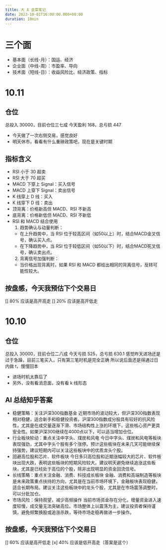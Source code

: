 ```yaml
---
title: 大 A 韭菜笔记
date: 2023-10-01T16:00:00.000+00:00
duration: 10min
---
```


# 三个面

- 基本面（长线-月）：国运、经济
- 企业面（中线-周）：市盈率、导向
- 技术面（短线-日）：收益风险比、经济政策、指标

# 10.11

## 仓位

总投入 30000，目前仓位三七成
今天盈利 168，总亏损 447

- 今天做了一次右侧交易，感觉良好
- 明天休市，看看有什么重磅政策吧，现在是关键时期

## 指标含义

- RSI 小于 30 超卖
- RSI 大于 70 超买
- MACD 下穿上 Signal：买入信号
- MACD 上穿下 Signal：卖出信号
- K 线穿上 D 线：买入
- K 线穿下 D 线：卖出
- 顶背离：价格新高但 MACD、RSI 不新高
- 底背离：价格新低但 MACD、RSI 不新低
- RSI 和 MACD 结合使用
  1. 趋势确认与动量判断：
  - 在上升趋势中，当 RSI 位于较高区间（如50以上）时，结合MACD金叉信号，确认买入点。
  - 在下降趋势中，当 RSI 位于较低区间（如50以下）时，结合MACD死叉信号，确认卖出点。
  2. 背离信号加强判断：
  - 当价格出现背离时，如果 RSI 和 MACD 都给出相同的背离信号，反转可能性较大。

## 按盘感，今天我预估下个交易日

[] 80% 应该是高开高走
[] 20% 应该是高开低走

# 10.10

## 仓位

总投入 30000，目前仓位二八成
今天亏损 525，总亏损 630.1
感觉昨天进场还是过于急躁，目前三笔买入，只有第三笔时机是完全正确
所以说后面还是得通过日内做 t，慢慢回本

- 进场时机太靠后了
- 另外，没有看消息面，没有看 k 线形态

## AI 总结知乎答案

- 稳健策略：关注沪深300指数基金 近期市场的波动较大，但沪深300指数表现相对稳健，适合新手和稳健投资者。沪深300指数成分股具有较好的抗风险性，尤其是在成交量逐渐下滑、市场结构性上涨的环境下，这些核心资产更具安全性。如果沪深300继续在4000点以下，可以适当增加仓位。
- 行业板块轮动：重点关注中字头、煤炭和风电 今日中字头、煤炭和风电等板块表现强劲，尤其中字头个股有多个涨停。预计这些板块在未来几天可能继续保持强势，建议短期内可以关注这些板块中的优质龙头个股。
- 回避高位股和芯片、软件板块 今日多只高位股和近期涨幅较大的芯片、软件板块出现大跌，表明这些板块的短期风险较大。建议明天避免继续追涨这些板块，尤其是已经处于高位的个股，除非出现明显的资金回流信号。
- 长线策略：重点关注金融、消费、科技成长板块 金融、消费和高端制造等板块是未来政策重点扶持的方向，尤其是在当前市场环境下，金融板块表现稳健，适合长期布局。建议关注这些板块中的龙头个股，尤其是在市场震荡调整时，可以分批加仓。
- 市场风险：保持观望，减少高频操作 当前市场资金存在分化，增量资金进入速度较慢，成交量无法突破高位。市场整体上以震荡为主，建议投资者保持谨慎，避免频繁换股或追涨杀跌，等待市场走稳再做进一步操作。

## 按盘感，今天我预估下个交易日

[] 60% 应该是高开低走
[x] 40% 应该是低开高走（答案是这个）
